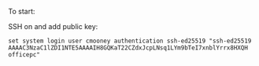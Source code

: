 To start:

SSH on and add public key:
```
set system login user cmooney authentication ssh-ed25519 "ssh-ed25519 AAAAC3NzaC1lZDI1NTE5AAAAIH8GQKaT22CZdxJcpLNsq1LYm9bTeI7xnblYrrx8HXQH officepc" 
```


